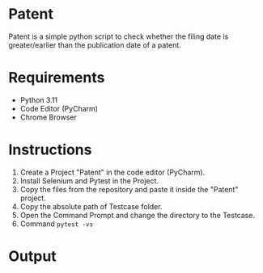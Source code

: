 # Patent
  Patent is a simple python script to check whether the filing date is greater/earlier than the publication date of a patent.

# Requirements
  - Python 3.11
  - Code Editor (PyCharm)
  - Chrome Browser

# Instructions
  1. Create a Project "Patent" in the code editor (PyCharm).
  2. Install Selenium and Pytest in the Project.
  3. Copy the files from the repository and paste it inside the "Patent" project.
  4. Copy the absolute path of Testcase folder.
  5. Open the Command Prompt and change the directory to the Testcase.
  6. Command `pytest -vs`

# Output


